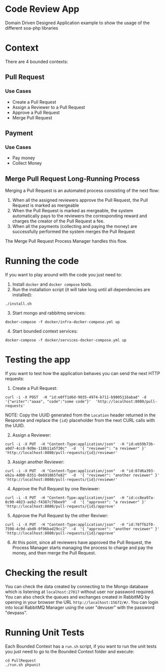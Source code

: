 # Code Review App
Domain Driven Designed Application example to show the usage of the different soa-php libraries

# Context
There are 4 bounded contexts:

## Pull Request
### Use Cases
- Create a Pull Request
- Assign a Reviewer to a Pull Request
- Approve a Pull Request
- Merge Pull Request

## Payment
### Use Cases
- Pay money
- Collect Money

## Merge Pull Request Long-Running Process
Merging a Pull Request is an automated process consisting of the next flow:

1) When all the assigned reviewers approve the Pull Request, the Pull Request is marked as mergeable
2) When the Pull Request is marked as mergeable, the system automatically pays to the reviewers the corresponding reward and charges the creator of the Pull Request a fee.
3) When all the payments (collecting and paying the money) are successfully performed the system merges the Pull Request

The Merge Pull Request Process Manager handles this flow.

# Running the code
If you want to play around with the code you just need to:

1) Install `docker` and `docker compose` tools.
2) Run the installation script (it will take long until all dependencies are installed):

`./install.sh`

3) Start mongo and rabbitmq services:

`docker-compose -f docker/infra-docker-compose.yml up`

4) Start bounded context services:

`docker-compose -f docker/services-docker-compose.yml up`

# Testing the app
If you want to test how the application behaves you can send the next HTTP requests:

1) Create a Pull Request:

`
curl -i -X POST 
   -H "id:e0ff1d6d-9035-4974-b711-b9805116abad"
   -d 
'{"writer":"aaaa", "code":"some code"}' 
 'http://localhost:8080/pull-requests'
`

NOTE: Copy the UUID generated from the `Location` header returned in the Response and replace the `{id}` placeholder from the next CURL calls with the UUID.

2) Assign a Reviewer:

`
curl -i -X PUT 
   -H "Content-Type:application/json" 
   -H "id:eb59b73b-a0d7-4cc8-9d9e-118b11a5f30c" 
   -d 
'{
	"reviewer": "a reviewer"
}' 
 'http://localhost:8080/pull-requests/{id}/reviewer'
 `
 
3) Assign another Reviewer:

`
curl -i -X PUT 
   -H "Content-Type:application/json" 
   -H "id:07d6a393-eb2a-4d00-8351-0e691865fe82" 
   -d 
'{
	"reviewer": "another reviewer"
}' 
 'http://localhost:8080/pull-requests/{id}/reviewer'
` 

4) Approve the Pull Request by one Reviewer:

`
curl -i -X PUT 
   -H "Content-Type:application/json" 
   -H "id:cc8ea97a-8c90-4023-aeb2-f4387c79bee9" 
   -d 
'{
	"approver": "a reviewer"
}' 
 'http://localhost:8080/pull-requests/{id}/approve'
`

5) Approve the Pull Request by the other Reviwer:

`
curl -i -X PUT 
   -H "Content-Type:application/json" 
   -H "id:78ffb2f0-7598-4c9d-abd0-0f06bad29cc2" 
   -d 
'{
	"approver": "another reviewer"
}' 
 'http://localhost:8080/pull-requests/{id}/approve'
`

6) At this point, since all reviewers have approved the Pull Request, the Process Manager starts managing the process to charge and pay the money, and then merge the Pull Request.

# Checking the result
You can check the data created by connecting to the Mongo database which is listening at `localhost:27017` without user nor password required. You can also check the queues and exchanges created in RabbitMQ by opening in your browser the URL `http://localhost:15672/#/`. You can login into local RabbitMQ Manager using the user "devuser" with the password "devpass".

# Running Unit Tests
Each Bounded Context has a `run.sh` script, if you want to run the unit tests you just need to go to the Bounded Context folder and execute:

```
cd PullRequest
./run.sh phpunit
```
